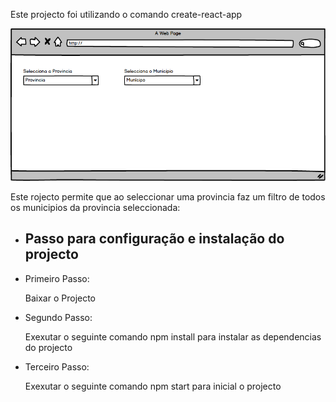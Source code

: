 <p> Este projecto foi utilizando o comando create-react-app</p>
<img src="public/DropDownList.png" />
<p>Este rojecto permite que ao seleccionar uma provincia faz um filtro de todos os municipios da provincia seleccionada:</p>
<ul>
    <li> <h2> Passo para configuração e instalação do projecto</h2> </li>
  <li> 
    Primeiro Passo:
	<p> Baixar o Projecto</p>
  </li>
  <li> 
    Segundo Passo: 
	<p> Exexutar o seguinte comando npm install para instalar as dependencias do projecto</p>
  </li>
  <li> 
     Terceiro Passo:
	<p> Exexutar o seguinte comando npm start para inicial o projecto</p>
  </li>
    
</ul>
